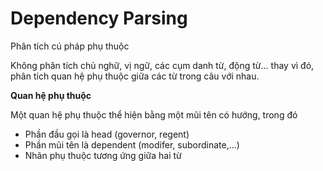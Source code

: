 # Dependency Parsing

Phân tích cú pháp phụ thuộc

Không phân tích chủ nghữ, vị ngữ, các cụm danh từ, động từ... thay vì đó, phân tích quan hệ phụ thuộc giữa các từ trong
câu với nhau.

**Quan hệ phụ thuộc** 

Một quan hệ phụ thuộc thể hiện bằng một mũi tên có hướng, trong đó

* Phần đầu gọi là head (governor, regent)
* Phần mũi tên là dependent (modifer, subordinate,...)
* Nhãn phụ thuộc tương ứng giữa hai từ